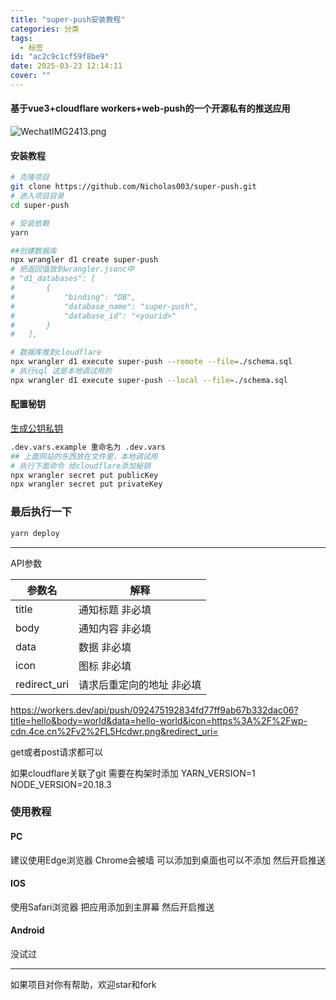 ```yaml
---
title: "super-push安装教程"
categories: 分类
tags:
  - 标签
id: "ac2c9c1cf59f8be9"
date: 2025-03-23 12:14:11
cover: ""
---
```


#### 基于vue3+cloudflare workers+web-push的一个开源私有的推送应用

![WechatIMG2413.png](https://wp-cdn.4ce.cn/v2/qDBT3i6.png)

#### 安装教程
``` bash
# 克隆项目
git clone https://github.com/Nicholas003/super-push.git
# 进入项目目录
cd super-push
```

``` bash
# 安装依赖
yarn
```
```bash
##创建数据库
npx wrangler d1 create super-push
# 把返回值放到wrangler.jsonc中
# "d1_databases": [
# 		{
# 			"binding": "DB",
# 			"database_name": "super-push",
# 			"database_id": "<yourid>"
# 		}
# 	],

# 数据库推到cloudflare
npx wrangler d1 execute super-push --remote --file=./schema.sql
# 执行sql 这是本地调试用的
npx wrangler d1 execute super-push --local --file=./schema.sql


```
#### 配置秘钥

[生成公钥私钥](https://web-push-codelab.glitch.me/)

``` bash
.dev.vars.example 重命名为 .dev.vars
## 上面网站的东西放在文件里，本地调试用
# 执行下面命令 给cloudflare添加秘钥
npx wrangler secret put publicKey
npx wrangler secret put privateKey

```
### 最后执行一下 
``` bash
yarn deploy
```

---

API参数


|  参数名   | 解释  |
|  ----  | ----  |
| title  | 通知标题 非必填 |
| body  | 通知内容 非必填 |
|  data | 数据 非必填 |
| icon  | 图标 非必填 |
| redirect_uri  | 请求后重定向的地址 非必填 |

https://workers.dev/api/push/092475192834fd77ff9ab67b332dac06?title=hello&body=world&data=hello-world&icon=https%3A%2F%2Fwp-cdn.4ce.cn%2Fv2%2FL5Hcdwr.png&redirect_uri=

get或者post请求都可以

如果cloudflare关联了git 需要在构架时添加 YARN_VERSION=1 NODE_VERSION=20.18.3

### 使用教程 

#### PC
建议使用Edge浏览器 Chrome会被墙
可以添加到桌面也可以不添加
然后开启推送
#### IOS
使用Safari浏览器
把应用添加到主屏幕
然后开启推送
#### Android
没试过

---

如果项目对你有帮助，欢迎star和fork